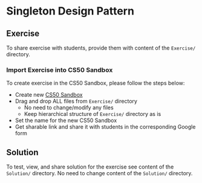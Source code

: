 # Singleton Design Pattern

## Exercise
To share exercise with students, provide them with content of the `Exercise/` directory.
### Import Exercise into CS50 Sandbox
To create exercise in the CS50 Sandbox, please follow the steps below:
* Create new [CS50 Sandbox](https://sandbox.cs50.io)
* Drag and drop ALL files from `Exercise/` directory
  * No need to change/modify any files
  * Keep hierarchical structure of `Exercise/` directory as is
* Set the name for the new CS50 Sandbox
* Get sharable link and share it with students in the corresponding Google form

## Solution
To test, view, and share solution for the exercise see content of the `Solution/` directory. No need to change content
of the `Solution/` directory.

